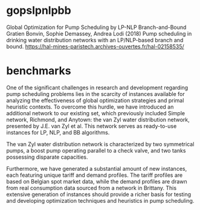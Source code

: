 # gopslpnlpbb
Global Optimization for Pump Scheduling by LP-NLP Branch-and-Bound Gratien Bonvin, Sophie Demassey, Andrea Lodi (2018) Pump scheduling in drinking water distribution networks with an LP/NLP-based branch and bound. https://hal-mines-paristech.archives-ouvertes.fr/hal-02158535/

# benchmarks
One of the significant challenges in research and development regarding pump scheduling problems lies in the scarcity of instances available for analyzing the effectiveness of global optimization strategies and primal heuristic contexts. To overcome this hurdle, we have introduced an additional network to our existing set, which previously included Simple network, Richmond, and Anytown: the van Zyl water distribution network, presented by J.E. van Zyl et al. This network serves as ready-to-use instances for LP, NLP, and BB algorithms.

The van Zyl water distribution network is characterized by two symmetrical pumps, a boost pump operating parallel to a check valve, and two tanks possessing disparate capacities.

Furthermore, we have generated a substantial amount of new instances, each featuring unique tariff and demand profiles. The tariff profiles are based on Belgian spot market data, while the demand profiles are drawn from real consumption data sourced from a network in Brittany. This extensive generation of instances should provide a richer basis for testing and developing optimization techniques and heuristics in pump scheduling.
